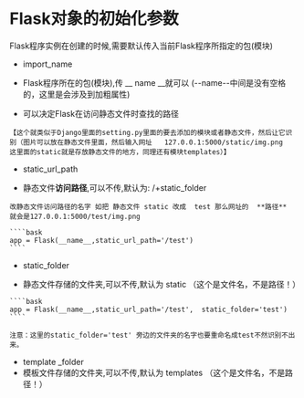 # Flask对象的初始化参数

 Flask程序实例在创建的时候,需要默认传入当前Flask程序所指定的包(模块)

-  import_name 

  -  Flask程序所在的包(模块),传  __ name __就可以 (--name--中间是没有空格的，这里是会涉及到加粗属性)

  -  可以决定Flask在访问静态文件时查找的路径 

    【这个就类似于Django里面的setting.py里面的要去添加的模块或者静态文件，然后让它识别（图片可以放在静态文件里面，然后输入网址   127.0.0.1:5000/static/img.png  这里面的static就是存放静态文件的地方，同理还有模块templates）】

-   static_url_path 

  -  静态文件**访问路径**,可以不传,默认为: /+static_folder 

    改静态文件访问路径的名字 如把 静态文件 static 改成  test 那么网址的  **路径**  就会是127.0.0.1:5000/test/img.png

    ````bask
    app = Flask(__name__,static_url_path='/test')
    ````

-   static_folder 

  -  静态文件存储的文件夹,可以不传,默认为 static （这个是文件名，不是路径！）

    ````bask
    app = Flask(__name__,static_url_path='/test',  static_folder='test')
    ````

    注意：这里的static_folder='test' 旁边的文件夹的名字也要重命名成test不然识别不出来。

-  template _folder
  -  模板文件存储的文件夹,可以不传,默认为  templates （这个是文件名，不是路径！）